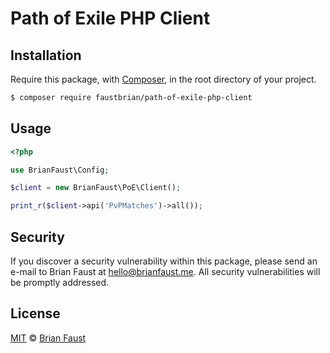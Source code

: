 # Path of Exile PHP Client

## Installation

Require this package, with [Composer](https://getcomposer.org/), in the root directory of your project.

``` bash
$ composer require faustbrian/path-of-exile-php-client
```

## Usage

``` php
<?php

use BrianFaust\Config;

$client = new BrianFaust\PoE\Client();

print_r($client->api('PvPMatches')->all());
```

## Security

If you discover a security vulnerability within this package, please send an e-mail to Brian Faust at hello@brianfaust.me. All security vulnerabilities will be promptly addressed.

## License

[MIT](LICENSE) © [Brian Faust](https://brianfaust.me)
